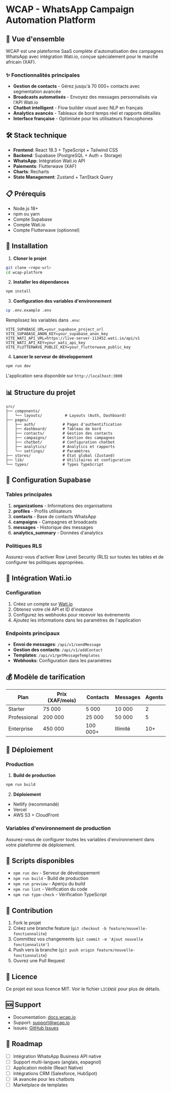 # WCAP - WhatsApp Campaign Automation Platform

## 🚀 Vue d'ensemble

WCAP est une plateforme SaaS complète d'automatisation des campagnes WhatsApp avec intégration Wati.io, conçue spécialement pour le marché africain (XAF).

### ✨ Fonctionnalités principales

- **Gestion de contacts** - Gérez jusqu'à 70 000+ contacts avec segmentation avancée
- **Broadcasts automatisés** - Envoyez des messages personnalisés via l'API Wati.io
- **Chatbot intelligent** - Flow builder visuel avec NLP en français
- **Analytics avancés** - Tableaux de bord temps réel et rapports détaillés
- **Interface française** - Optimisée pour les utilisateurs francophones

## 🛠 Stack technique

- **Frontend**: React 18.3 + TypeScript + Tailwind CSS
- **Backend**: Supabase (PostgreSQL + Auth + Storage)
- **WhatsApp**: Intégration Wati.io API
- **Paiements**: Flutterwave (XAF)
- **Charts**: Recharts
- **State Management**: Zustand + TanStack Query

## 📋 Prérequis

- Node.js 18+
- npm ou yarn
- Compte Supabase
- Compte Wati.io
- Compte Flutterwave (optionnel)

## 🚀 Installation

1. **Cloner le projet**
```bash
git clone <repo-url>
cd wcap-platform
```

2. **Installer les dépendances**
```bash
npm install
```

3. **Configuration des variables d'environnement**
```bash
cp .env.example .env
```

Remplissez les variables dans `.env`:
```env
VITE_SUPABASE_URL=your_supabase_project_url
VITE_SUPABASE_ANON_KEY=your_supabase_anon_key
VITE_WATI_API_URL=https://live-server-113452.wati.io/api/v1
VITE_WATI_API_KEY=your_wati_api_key
VITE_FLUTTERWAVE_PUBLIC_KEY=your_flutterwave_public_key
```

4. **Lancer le serveur de développement**
```bash
npm run dev
```

L'application sera disponible sur `http://localhost:3000`

## 📊 Structure du projet

```
src/
├── components/
│   └── layouts/          # Layouts (Auth, Dashboard)
├── pages/
│   ├── auth/            # Pages d'authentification
│   ├── dashboard/       # Tableau de bord
│   ├── contacts/        # Gestion des contacts
│   ├── campaigns/       # Gestion des campagnes
│   ├── chatbot/         # Configuration chatbot
│   ├── analytics/       # Analytics et rapports
│   └── settings/        # Paramètres
├── stores/              # État global (Zustand)
├── lib/                 # Utilitaires et configuration
└── types/               # Types TypeScript
```

## 🔧 Configuration Supabase

### Tables principales

1. **organizations** - Informations des organisations
2. **profiles** - Profils utilisateurs
3. **contacts** - Base de contacts WhatsApp
4. **campaigns** - Campagnes et broadcasts
5. **messages** - Historique des messages
6. **analytics_summary** - Données d'analytics

### Politiques RLS

Assurez-vous d'activer Row Level Security (RLS) sur toutes les tables et de configurer les politiques appropriées.

## 🔌 Intégration Wati.io

### Configuration

1. Créez un compte sur [Wati.io](https://wati.io)
2. Obtenez votre clé API et ID d'instance
3. Configurez les webhooks pour recevoir les événements
4. Ajoutez les informations dans les paramètres de l'application

### Endpoints principaux

- **Envoi de messages**: `/api/v1/sendMessage`
- **Gestion des contacts**: `/api/v1/addContact`
- **Templates**: `/api/v1/getMessageTemplates`
- **Webhooks**: Configuration dans les paramètres

## 💰 Modèle de tarification

| Plan | Prix (XAF/mois) | Contacts | Messages | Agents |
|------|-----------------|----------|----------|---------|
| Starter | 75 000 | 5 000 | 10 000 | 2 |
| Professional | 200 000 | 25 000 | 50 000 | 5 |
| Enterprise | 450 000 | 100 000+ | Illimité | 10+ |

## 🚀 Déploiement

### Production

1. **Build de production**
```bash
npm run build
```

2. **Déploiement**
- Netlify (recommandé)
- Vercel
- AWS S3 + CloudFront

### Variables d'environnement de production

Assurez-vous de configurer toutes les variables d'environnement dans votre plateforme de déploiement.

## 📝 Scripts disponibles

- `npm run dev` - Serveur de développement
- `npm run build` - Build de production
- `npm run preview` - Aperçu du build
- `npm run lint` - Vérification du code
- `npm run type-check` - Vérification TypeScript

## 🤝 Contribution

1. Fork le projet
2. Créez une branche feature (`git checkout -b feature/nouvelle-fonctionnalite`)
3. Committez vos changements (`git commit -m 'Ajout nouvelle fonctionnalité'`)
4. Push vers la branche (`git push origin feature/nouvelle-fonctionnalite`)
5. Ouvrez une Pull Request

## 📄 Licence

Ce projet est sous licence MIT. Voir le fichier `LICENSE` pour plus de détails.

## 🆘 Support

- Documentation: [docs.wcap.io](https://docs.wcap.io)
- Support: support@wcap.io
- Issues: [GitHub Issues](https://github.com/your-org/wcap/issues)

## 🔄 Roadmap

- [ ] Intégration WhatsApp Business API native
- [ ] Support multi-langues (anglais, espagnol)
- [ ] Application mobile (React Native)
- [ ] Intégrations CRM (Salesforce, HubSpot)
- [ ] IA avancée pour les chatbots
- [ ] Marketplace de templates
